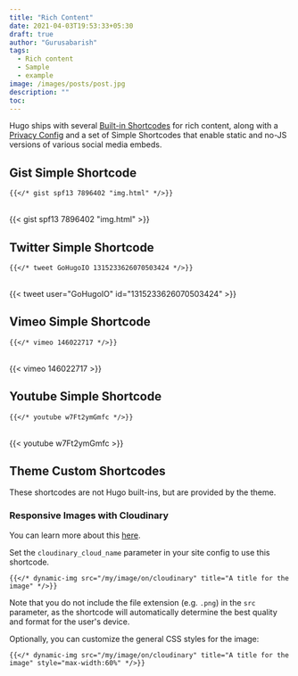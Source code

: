 ```yaml
---
title: "Rich Content"
date: 2021-04-03T19:53:33+05:30
draft: true
author: "Gurusabarish"
tags:
  - Rich content
  - Sample
  - example
image: /images/posts/post.jpg
description: ""
toc: 
---
```


Hugo ships with several [Built-in Shortcodes](https://gohugo.io/content-management/shortcodes/#use-hugo-s-built-in-shortcodes) for rich content, along with a [Privacy Config](https://gohugo.io/about/hugo-and-gdpr/) and a set of Simple Shortcodes that enable static and no-JS versions of various social media embeds.

## Gist Simple Shortcode
```
{{</* gist spf13 7896402 "img.html" */>}}
```
<br>
{{< gist spf13 7896402 "img.html" >}}
<br>



## Twitter Simple Shortcode
```
{{</* tweet GoHugoIO 1315233626070503424 */>}}
```
<br>
{{< tweet user="GoHugoIO" id="1315233626070503424" >}}
<br>



## Vimeo Simple Shortcode
```
{{</* vimeo 146022717 */>}}
```
<br>
{{< vimeo 146022717 >}}
<br>



## Youtube Simple Shortcode
```
{{</* youtube w7Ft2ymGmfc */>}}
```
<br>
{{< youtube w7Ft2ymGmfc >}}
<br>

## Theme Custom Shortcodes

These shortcodes are not Hugo built-ins, but are provided by the theme.

### Responsive Images with Cloudinary

You can learn more about this [here](https://cloudinary.com/documentation/responsive_images).

Set the `cloudinary_cloud_name` parameter in your site config to use this shortcode.

```
{{</* dynamic-img src="/my/image/on/cloudinary" title="A title for the image" */>}}
```

Note that you do not include the file extension (e.g. `.png`) in the `src` parameter, as the shortcode will automatically determine the best quality and format for the user's device.

Optionally, you can customize the general CSS styles for the image:

```
{{</* dynamic-img src="/my/image/on/cloudinary" title="A title for the image" style="max-width:60%" */>}}
```
